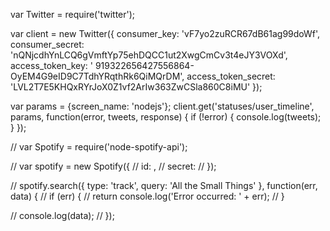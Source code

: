 

var Twitter = require('twitter');
 
var client = new Twitter({
  consumer_key: 'vF7yo2zuRCR67dB61ag99doWf',
  consumer_secret: 'nQNjcdhYnLCQ6gVmftYp75ehDQCC1ut2XwgCmCv3t4eJY3VOXd',
  access_token_key: ' 919322656427556864-OyEM4G9eID9C7TdhYRqthRk6QiMQrDM',
  access_token_secret: 'LVL2T7E5KHQxRYrJoX0Z1vf2ArIw363ZwCSla860C8iMU'
});
 
var params = {screen_name: 'nodejs'};
client.get('statuses/user_timeline', params, function(error, tweets, response) {
  if (!error) {
    console.log(tweets);
  }
});


// var Spotify = require('node-spotify-api');
 
// var spotify = new Spotify({
//   id: <your spotify client id>,
//   secret: <your spotify client secret>
// });
 
// spotify.search({ type: 'track', query: 'All the Small Things' }, function(err, data) {
//   if (err) {
//     return console.log('Error occurred: ' + err);
//   }
 
// console.log(data); 
// });